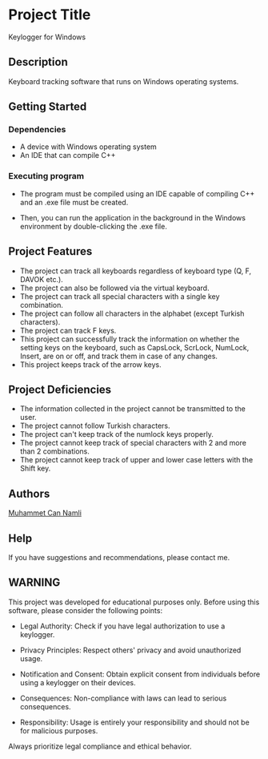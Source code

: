 # Project Title

Keylogger for Windows

## Description

Keyboard tracking software that runs on Windows operating systems.

## Getting Started

### Dependencies

* A device with Windows operating system
* An IDE that can compile C++

### Executing program

* The program must be compiled using an IDE capable of compiling C++ and an .exe file must be created.

* Then, you can run the application in the background in the Windows environment by double-clicking the .exe file.

## Project Features

* The project can track all keyboards regardless of keyboard type (Q, F, DAVOK etc.).
* The project can also be followed via the virtual keyboard.
* The project can track all special characters with a single key combination.
* The project can follow all characters in the alphabet (except Turkish characters).
* The project can track F keys.
* This project can successfully track the information on whether the setting keys on the keyboard, such as CapsLock, ScrLock, NumLock, Insert, are on or off, and track them in case of any changes.
* This project keeps track of the arrow keys.

## Project Deficiencies

* The information collected in the project cannot be transmitted to the user.
* The project cannot follow Turkish characters.
* The project can't keep track of the numlock keys properly.
* The project cannot keep track of special characters with 2 and more than 2 combinations.
* The project cannot keep track of upper and lower case letters with the Shift key.

## Authors

[Muhammet Can Namli](https://www.linkedin.com/in/muhammet-can-naml%C4%B1-9556311b9/)

## Help
If you have suggestions and recommendations, please contact me.

## WARNING
This project was developed for educational purposes only. Before using this software, please consider the following points:

* Legal Authority: Check if you have legal authorization to use a keylogger.

* Privacy Principles: Respect others' privacy and avoid unauthorized usage.

* Notification and Consent: Obtain explicit consent from individuals before using a keylogger on their devices.

* Consequences: Non-compliance with laws can lead to serious consequences.

* Responsibility: Usage is entirely your responsibility and should not be for malicious purposes.

Always prioritize legal compliance and ethical behavior.
